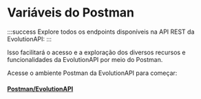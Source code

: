 # Variáveis do Postman

:::success Explore todos os endpoints disponíveis na API REST da EvolutionAPI:
:::

Isso facilitará o acesso e a exploração dos diversos recursos e funcionalidades da EvolutionAPI por meio do Postman.

Acesse o ambiente Postman da EvolutionAPI para começar:

#### [Postman/EvolutionAPI](https://www.postman.com/agenciadgcode/workspace/evolution-api/overview)

